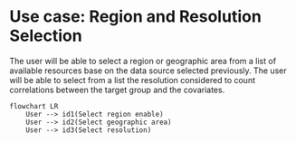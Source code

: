# Use case: Region and Resolution Selection

The user will be able to select a region or geographic area from a list of available resources base on the data source selected previously. The user will be able to select from a list the resolution considered to count correlations between the target group and the covariates.

```mermaid
flowchart LR
    User --> id1(Select region enable)
    User --> id2(Select geographic area)
    User --> id3(Select resolution)
```
